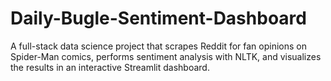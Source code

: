 # Daily-Bugle-Sentiment-Dashboard
A full-stack data science project that scrapes Reddit for fan opinions on Spider-Man comics, performs sentiment analysis with NLTK, and visualizes the results in an interactive Streamlit dashboard.
